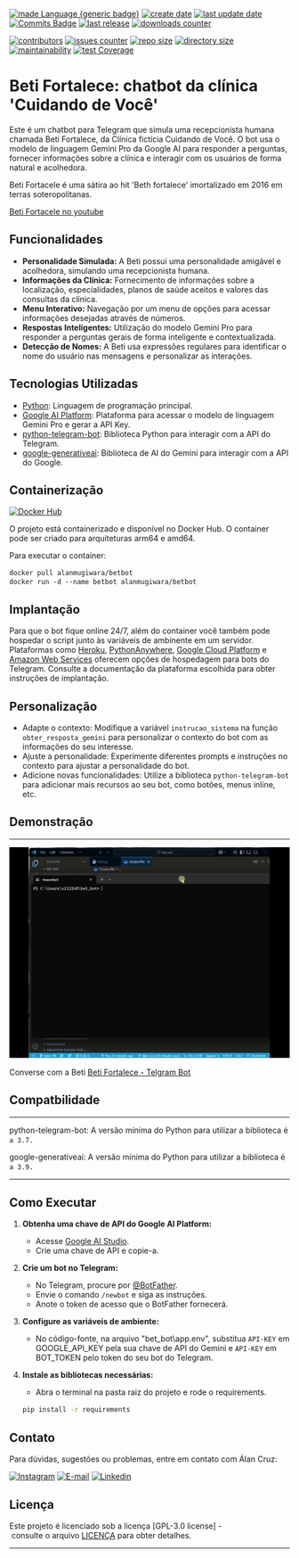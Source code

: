 [![made Language {generic badge}](https://img.shields.io/badge/Made%20with-Python%203-8A2BE2)](https://github.com/alanmugiwara)
[![create date](https://badges.pufler.dev/created/alanmugiwara/betbot?color=8A2BE2)](https://github.com/alanmugiwara)
[![last update date](https://badges.pufler.dev/Updated/alanmugiwara/betbot?color=8A2BE2)](https://github.com/alanmugiwara)
[![Commits Badge](https://img.shields.io/github/commit-activity/m/alanmugiwara/betbot.svg?color=8A2BE2)](https://github.com/alanmugiwara)
[![last release](https://img.shields.io/github/v/release/alanmugiwara/betbot?color=8A2BE2&label=release&style=flat)](https://github.com/alanmugiwara)
[![downloads counter](https://img.shields.io/github/downloads/alanmugiwara/betbot/total?color=8A2BE2)](https://github.com/alanmugiwara)

[![contributors](https://img.shields.io/github/contributors/alanmugiwara/betbot?color=8A2BE2)](https://github.com/alanmugiwara)
[![issues counter](https://img.shields.io/github/issues/alanmugiwara/betbot?color=8A2BE2)](https://github.com/alanmugiwara)
[![repo size](https://img.shields.io/github/repo-size/alanmugiwara/betbot?color=8A2BE2)](https://github.com/alanmugiwara)
[![directory size](https://img.shields.io/github/directory-file-count/alanmugiwara/betbot?color=8A2BE2)](https://github.com/alanmugiwara)
[![maintainability](https://api.codeclimate.com/v1/badges/6982b78246699cd2458f/maintainability)](https://codeclimate.com/github/alanmugiwara/betbot/maintainability) 
[![test Coverage](https://api.codeclimate.com/v1/badges/6982b78246699cd2458f/test_coverage)](https://codeclimate.com/github/alanmugiwara/betbot/test_coverage)

# Beti Fortalece: chatbot da clínica 'Cuidando de Você'

Este é um chatbot para Telegram que simula uma recepcionista humana chamada Beti Fortalece, da Clínica fictícia Cuidando de Você. O bot usa o modelo de linguagem Gemini Pro da Google AI para responder a perguntas, fornecer informações sobre a clínica e interagir com os usuários de forma natural e acolhedora. 

Beti Fortacele é uma sátira ao hit 'Beth fortalece' imortalizado em 2016 em terras soteropolitanas.

[Beti Fortacele no youtube](https://www.youtube.com/watch?v=sPK7JUE68dU)

## Funcionalidades

- **Personalidade Simulada:** A Beti possui uma personalidade amigável e acolhedora, simulando uma recepcionista humana.
- **Informações da Clínica:** Fornecimento de informações sobre a localização, especialidades, planos de saúde aceitos e valores das consultas da clínica.
- **Menu Interativo:** Navegação por um menu de opções para acessar informações desejadas através de números.
- **Respostas Inteligentes:** Utilização do modelo Gemini Pro para responder a perguntas gerais de forma inteligente e contextualizada.
- **Detecção de Nomes:** A Beti usa expressões regulares para identificar o nome do usuário nas mensagens e personalizar as interações.

## Tecnologias Utilizadas

- [Python](https://cloud.google.com/ai-platform/): Linguagem de programação principal.
- [Google AI Platform](https://aistudio.google.com/app/): Plataforma para acessar o modelo de linguagem Gemini Pro e gerar a API Key.
- [python-telegram-bot](https://github.com/python-telegram-bot/python-telegram-bot): Biblioteca Python para interagir com a API do Telegram.
- [google-generativeai](https://pypi.org/project/google-generativeai/): Biblioteca de AI do Gemini para interagir com a API do Google.

## Containerização
[![Docker Hub](https://img.shields.io/badge/Docker%20Hub-Betbot-2496ED?logo=docker)](https://hub.docker.com/repository/docker/alanmugiwara/betbot/general)

O projeto está containerizado e disponível no Docker Hub. O container pode ser criado para arquiteturas arm64 e amd64.

Para executar o container:
```
docker pull alanmugiwara/betbot
docker run -d --name betbot alanmugiwara/betbot
```

## Implantação
Para que o bot fique online 24/7, além do container você também pode hospedar o script junto às variáveis de ambinente em um servidor. Plataformas como [Heroku](https://www.heroku.com/), [PythonAnywhere](https://www.pythonanywhere.com/), [Google Cloud Platform](https://cloud.google.com/) e [Amazon Web Services](https://aws.amazon.com/) oferecem opções de hospedagem para bots do Telegram. Consulte a documentação da plataforma escolhida para obter instruções de implantação.

Personalização
--------------

-   Adapte o contexto: Modifique a variável `instrucao_sistema` na função `obter_resposta_gemini` para personalizar o contexto do bot com as informações do seu interesse.
-   Ajuste a personalidade: Experimente diferentes prompts e instruções no contexto para ajustar a personalidade do bot.
-   Adicione novas funcionalidades: Utilize a biblioteca `python-telegram-bot` para adicionar mais recursos ao seu bot, como botões, menus inline, etc.

## Demonstração
------------

![Demonstração](https://github.com/alanmugiwara/alanmugiwara.github.io/blob/main/img/bet_demo.gif?raw=true)

Converse com a Beti [Beti Fortalece - Telgram Bot](https://t.me/BetiFortalece_bot)

## Compatbilidade
-------

python-telegram-bot: A versão mínima do Python para utilizar a biblioteca é `a 3.7.`

google-generativeai: A versão mínima do Python para utilizar a biblioteca é `a 3.9.`
* * * * *

## Como Executar

1. **Obtenha uma chave de API do Google AI Platform:**
   - Acesse [Google AI Studio](https://aistudio.google.com/app/).
   - Crie uma chave de API e copie-a.

2. **Crie um bot no Telegram:**
   - No Telegram, procure por [@BotFather](https://t.me/BotFather).
   - Envie o comando `/newbot` e siga as instruções.
   - Anote o token de acesso que o BotFather fornecerá.

3. **Configure as variáveis de ambiente:**
   - No código-fonte, na arquivo "bet_bot\app.env", substitua `API-KEY` em GOOGLE_API_KEY pela sua chave de API do Gemini e `API-KEY` em BOT_TOKEN pelo token do seu bot do Telegram.

4. **Instale as bibliotecas necessárias:**
   - Abra o terminal na pasta raiz do projeto e rode o requirements.
   ```bash
   pip install -r requirements
    ```

Contato
-------

Para dúvidas, sugestões ou problemas, entre em contato com Álan Cruz:

<div>
<a href="https://instagram.com/alanmugiwaras" target="_blank"><img loading="lazy" src="https://img.shields.io/badge/-Instagram-%23E4405F?style=for-the-badge&logo=instagram&logoColor=white" alt="Instagram"></a>
<a href="mailto:alanufrb@gmail.com"><img loading="lazy" src="https://img.shields.io/badge/Gmail-D14836?style=for-the-badge&logo=gmail&logoColor=white" alt="E-mail"></a>
<a href="https://linkedin.com/in/alansilvadacruz" target="_blank"><img loading="lazy" src="https://img.shields.io/badge/-LinkedIn-%230077B5?style=for-the-badge&logo=linkedin&logoColor=white" alt="Linkedin"></a>
</div>

Licença
-------

Este projeto é licenciado sob a licença [GPL-3.0 license] - consulte o arquivo [LICENÇA](https://github.com/alanmugiwara/betbot?tab=GPL-3.0-1-ov-file) para obter detalhes.
* * * * *
